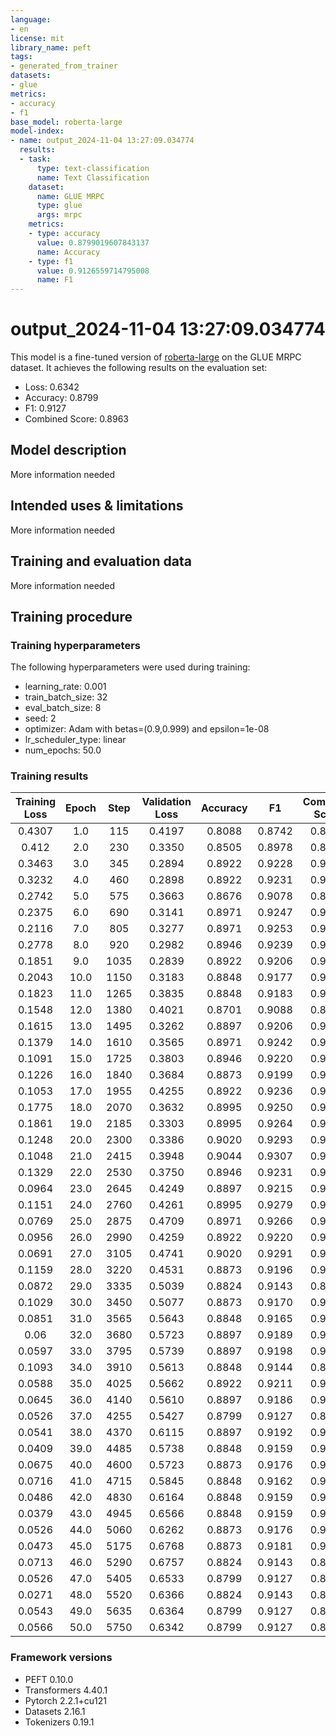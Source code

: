```yaml
---
language:
- en
license: mit
library_name: peft
tags:
- generated_from_trainer
datasets:
- glue
metrics:
- accuracy
- f1
base_model: roberta-large
model-index:
- name: output_2024-11-04 13:27:09.034774
  results:
  - task:
      type: text-classification
      name: Text Classification
    dataset:
      name: GLUE MRPC
      type: glue
      args: mrpc
    metrics:
    - type: accuracy
      value: 0.8799019607843137
      name: Accuracy
    - type: f1
      value: 0.9126559714795008
      name: F1
---
```


<!-- This model card has been generated automatically according to the information the Trainer had access to. You
should probably proofread and complete it, then remove this comment. -->

# output_2024-11-04 13:27:09.034774

This model is a fine-tuned version of [roberta-large](https://huggingface.co/roberta-large) on the GLUE MRPC dataset.
It achieves the following results on the evaluation set:
- Loss: 0.6342
- Accuracy: 0.8799
- F1: 0.9127
- Combined Score: 0.8963

## Model description

More information needed

## Intended uses & limitations

More information needed

## Training and evaluation data

More information needed

## Training procedure

### Training hyperparameters

The following hyperparameters were used during training:
- learning_rate: 0.001
- train_batch_size: 32
- eval_batch_size: 8
- seed: 2
- optimizer: Adam with betas=(0.9,0.999) and epsilon=1e-08
- lr_scheduler_type: linear
- num_epochs: 50.0

### Training results

| Training Loss | Epoch | Step | Validation Loss | Accuracy | F1     | Combined Score |
|:-------------:|:-----:|:----:|:---------------:|:--------:|:------:|:--------------:|
| 0.4307        | 1.0   | 115  | 0.4197          | 0.8088   | 0.8742 | 0.8415         |
| 0.412         | 2.0   | 230  | 0.3350          | 0.8505   | 0.8978 | 0.8742         |
| 0.3463        | 3.0   | 345  | 0.2894          | 0.8922   | 0.9228 | 0.9075         |
| 0.3232        | 4.0   | 460  | 0.2898          | 0.8922   | 0.9231 | 0.9076         |
| 0.2742        | 5.0   | 575  | 0.3663          | 0.8676   | 0.9078 | 0.8877         |
| 0.2375        | 6.0   | 690  | 0.3141          | 0.8971   | 0.9247 | 0.9109         |
| 0.2116        | 7.0   | 805  | 0.3277          | 0.8971   | 0.9253 | 0.9112         |
| 0.2778        | 8.0   | 920  | 0.2982          | 0.8946   | 0.9239 | 0.9093         |
| 0.1851        | 9.0   | 1035 | 0.2839          | 0.8922   | 0.9206 | 0.9064         |
| 0.2043        | 10.0  | 1150 | 0.3183          | 0.8848   | 0.9177 | 0.9012         |
| 0.1823        | 11.0  | 1265 | 0.3835          | 0.8848   | 0.9183 | 0.9015         |
| 0.1548        | 12.0  | 1380 | 0.4021          | 0.8701   | 0.9088 | 0.8894         |
| 0.1615        | 13.0  | 1495 | 0.3262          | 0.8897   | 0.9206 | 0.9052         |
| 0.1379        | 14.0  | 1610 | 0.3565          | 0.8971   | 0.9242 | 0.9106         |
| 0.1091        | 15.0  | 1725 | 0.3803          | 0.8946   | 0.9220 | 0.9083         |
| 0.1226        | 16.0  | 1840 | 0.3684          | 0.8873   | 0.9199 | 0.9036         |
| 0.1053        | 17.0  | 1955 | 0.4255          | 0.8922   | 0.9236 | 0.9079         |
| 0.1775        | 18.0  | 2070 | 0.3632          | 0.8995   | 0.9250 | 0.9123         |
| 0.1861        | 19.0  | 2185 | 0.3303          | 0.8995   | 0.9264 | 0.9130         |
| 0.1248        | 20.0  | 2300 | 0.3386          | 0.9020   | 0.9293 | 0.9156         |
| 0.1048        | 21.0  | 2415 | 0.3948          | 0.9044   | 0.9307 | 0.9176         |
| 0.1329        | 22.0  | 2530 | 0.3750          | 0.8946   | 0.9231 | 0.9088         |
| 0.0964        | 23.0  | 2645 | 0.4249          | 0.8897   | 0.9215 | 0.9056         |
| 0.1151        | 24.0  | 2760 | 0.4261          | 0.8995   | 0.9279 | 0.9137         |
| 0.0769        | 25.0  | 2875 | 0.4709          | 0.8971   | 0.9266 | 0.9118         |
| 0.0956        | 26.0  | 2990 | 0.4259          | 0.8922   | 0.9220 | 0.9071         |
| 0.0691        | 27.0  | 3105 | 0.4741          | 0.9020   | 0.9291 | 0.9155         |
| 0.1159        | 28.0  | 3220 | 0.4531          | 0.8873   | 0.9196 | 0.9034         |
| 0.0872        | 29.0  | 3335 | 0.5039          | 0.8824   | 0.9143 | 0.8983         |
| 0.1029        | 30.0  | 3450 | 0.5077          | 0.8873   | 0.9170 | 0.9021         |
| 0.0851        | 31.0  | 3565 | 0.5643          | 0.8848   | 0.9165 | 0.9007         |
| 0.06          | 32.0  | 3680 | 0.5723          | 0.8897   | 0.9189 | 0.9043         |
| 0.0597        | 33.0  | 3795 | 0.5739          | 0.8897   | 0.9198 | 0.9047         |
| 0.1093        | 34.0  | 3910 | 0.5613          | 0.8848   | 0.9144 | 0.8996         |
| 0.0588        | 35.0  | 4025 | 0.5662          | 0.8922   | 0.9211 | 0.9067         |
| 0.0645        | 36.0  | 4140 | 0.5610          | 0.8897   | 0.9186 | 0.9042         |
| 0.0526        | 37.0  | 4255 | 0.5427          | 0.8799   | 0.9127 | 0.8963         |
| 0.0541        | 38.0  | 4370 | 0.6115          | 0.8897   | 0.9192 | 0.9045         |
| 0.0409        | 39.0  | 4485 | 0.5738          | 0.8848   | 0.9159 | 0.9004         |
| 0.0675        | 40.0  | 4600 | 0.5723          | 0.8873   | 0.9176 | 0.9024         |
| 0.0716        | 41.0  | 4715 | 0.5845          | 0.8848   | 0.9162 | 0.9005         |
| 0.0486        | 42.0  | 4830 | 0.6164          | 0.8848   | 0.9159 | 0.9004         |
| 0.0379        | 43.0  | 4945 | 0.6566          | 0.8848   | 0.9159 | 0.9004         |
| 0.0526        | 44.0  | 5060 | 0.6262          | 0.8873   | 0.9176 | 0.9024         |
| 0.0473        | 45.0  | 5175 | 0.6768          | 0.8873   | 0.9181 | 0.9027         |
| 0.0713        | 46.0  | 5290 | 0.6757          | 0.8824   | 0.9143 | 0.8983         |
| 0.0526        | 47.0  | 5405 | 0.6533          | 0.8799   | 0.9127 | 0.8963         |
| 0.0271        | 48.0  | 5520 | 0.6366          | 0.8824   | 0.9143 | 0.8983         |
| 0.0543        | 49.0  | 5635 | 0.6364          | 0.8799   | 0.9127 | 0.8963         |
| 0.0566        | 50.0  | 5750 | 0.6342          | 0.8799   | 0.9127 | 0.8963         |


### Framework versions

- PEFT 0.10.0
- Transformers 4.40.1
- Pytorch 2.2.1+cu121
- Datasets 2.16.1
- Tokenizers 0.19.1